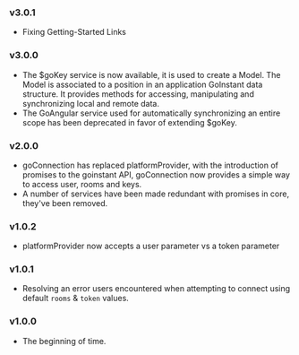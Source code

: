 ### v3.0.1

- Fixing Getting-Started Links

### v3.0.0

- The $goKey service is now available, it is used to create a Model.  The Model
is associated to a position in an application GoInstant data structure.  It provides
methods for accessing, manipulating and synchronizing local and remote data.
- The GoAngular service used for automatically synchronizing an entire scope
has been deprecated in favor of extending $goKey.

### v2.0.0

- goConnection has replaced platformProvider, with the introduction of promises
to the goinstant API, goConnection now provides a simple way to access user,
rooms and keys.
- A number of services have been made redundant with promises in core, they've been removed.

### v1.0.2

- platformProvider now accepts a user parameter vs a token parameter

### v1.0.1

- Resolving an error users encountered when attempting to connect using default `rooms` & `token` values.

### v1.0.0

- The beginning of time.

